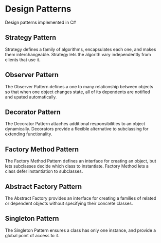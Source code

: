 # Design Patterns

Design patterns implemented in C#

## Strategy Pattern

Strategy defines a family of algorithms, encapsulates each one, and makes them interchangeable. Strategy lets the algorith vary independently from clients that use it.

## Observer Pattern

The Observer Pattern defines a one to many relationship between objects so that when one object changes state, all of its dependents are notified and upated automatically.

## Decorator Pattern

The Decorator Pattern attaches additional responsibilities to an object dynamically. Decorators provide a flexible alternative to subclassing for extending functionality.

## Factory Method Pattern

The Factory Method Pattern defines an interface for creating an object, but lets subclasses decide which class to instantiate. Factory Method lets a class defer instantiation to subclasses.

## Abstract Factory Pattern

The Abstract Factory provides an interface for creating a families of related or dependent objects without specifying their concrete classes.

## Singleton Pattern

The Singleton Pattern ensures a class has only one instance, and provide a global point of access to it.
